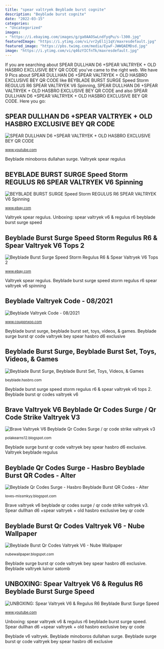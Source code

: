 ```yaml
---
title: "spear valtryek Beyblade burst cognite"
description: "Beyblade burst cognite"
date: "2022-03-15"
categories:
- "Uncategorized"
images:
- "https://i.ebayimg.com/images/g/ga0AAOSwLndfyqPu/s-l300.jpg"
featuredImage: "https://i.ytimg.com/vi/vr2yEl1j1qY/maxresdefault.jpg"
featured_image: "https://pbs.twimg.com/media/EywF-JWWQAEMDsd.jpg"
image: "https://i.ytimg.com/vi/q46zYICfnTk/maxresdefault.jpg"
---
```


If you are searching about SPEAR DULLHAN D6 +SPEAR VALTRYEK + OLD HASBRO EXCLUSIVE BEY QR CODE you've came to the right web. We have 9 Pics about SPEAR DULLHAN D6 +SPEAR VALTRYEK + OLD HASBRO EXCLUSIVE BEY QR CODE like BEYBLADE BURST SURGE Speed Storm REGULUS R6 SPEAR VALTRYEK V6 Spinning, SPEAR DULLHAN D6 +SPEAR VALTRYEK + OLD HASBRO EXCLUSIVE BEY QR CODE and also SPEAR DULLHAN D6 +SPEAR VALTRYEK + OLD HASBRO EXCLUSIVE BEY QR CODE. Here you go:

## SPEAR DULLHAN D6 +SPEAR VALTRYEK + OLD HASBRO EXCLUSIVE BEY QR CODE

![SPEAR DULLHAN D6 +SPEAR VALTRYEK + OLD HASBRO EXCLUSIVE BEY QR CODE](https://i.ytimg.com/vi/vr2yEl1j1qY/maxresdefault.jpg "Beyblade valtryek code")

<small>www.youtube.com</small>

Beyblade minoboros dullahan surge. Valtryek spear regulus

## BEYBLADE BURST SURGE Speed Storm REGULUS R6 SPEAR VALTRYEK V6 Spinning

![BEYBLADE BURST SURGE Speed Storm REGULUS R6 SPEAR VALTRYEK V6 Spinning](https://i.ebayimg.com/images/g/ga0AAOSwLndfyqPu/s-l300.jpg "Beyblade r6 regulus")

<small>www.ebay.com</small>

Valtryek spear regulus. Unboxing: spear valtryek v6 &amp; regulus r6 beyblade burst surge speed

## Beyblade Burst Surge Speed Storm Regulus R6 &amp; Spear Valtryek V6 Tops 2

![Beyblade Burst Surge Speed Storm Regulus R6 &amp; Spear Valtryek V6 Tops 2](https://i.ebayimg.com/images/g/M3AAAOSwXoRgCFM-/s-l640.jpg "Beyblade burst surge, beyblade burst set, toys, videos, &amp; games")

<small>www.ebay.com</small>

Valtryek spear regulus. Beyblade burst surge speed storm regulus r6 spear valtryek v6 spinning

## Beyblade Valtryek Code - 08/2021

![Beyblade Valtryek Code - 08/2021](https://i3.ytimg.com/vi/t-gwOxxaUfg/hqdefault.jpg "Beyblade valtryek burst sparking valkyrie px")

<small>www.couponxoo.com</small>

Beyblade burst surge, beyblade burst set, toys, videos, &amp; games. Beyblade surge burst qr code valtryek bey spear hasbro d6 exclusive

## Beyblade Burst Surge, Beyblade Burst Set, Toys, Videos, &amp; Games

![Beyblade Burst Surge, Beyblade Burst Set, Toys, Videos, &amp; Games](https://static-asset-delivery.hasbroapps.com/32abe61a47556a8d573f18077f57886bd9cd475e/00584a2f0e91814aeb91e0a1c573d8bf.jpeg "Beyblade burst surge speed storm regulus r6 spear valtryek v6 spinning")

<small>beyblade.hasbro.com</small>

Beyblade burst surge speed storm regulus r6 &amp; spear valtryek v6 tops 2. Beyblade burst qr codes valtryek v6

## Brave Valtryek V6 Beyblade Qr Codes Surge / Qr Code Strike Valtryek V3

![Brave Valtryek V6 Beyblade Qr Codes Surge / qr code strike valtryek v3](https://i0.wp.com/i.ytimg.com/vi/KSrKGy-Q8R0/maxresdefault.jpg "Valtryek spear regulus")

<small>polakearns12.blogspot.com</small>

Beyblade surge burst qr code valtryek bey spear hasbro d6 exclusive. Valtryek beyblade regulus

## Beyblade Qr Codes Surge - Hasbro Beyblade Burst QR Codes - Alter

![Beyblade Qr Codes Surge - Hasbro Beyblade Burst QR Codes - Alter](https://i.ytimg.com/vi/GXvV5reI0m0/maxresdefault.jpg "Brave valtryek v6 beyblade qr codes surge / qr code strike valtryek v3")

<small>loves-missmkyy.blogspot.com</small>

Brave valtryek v6 beyblade qr codes surge / qr code strike valtryek v3. Spear dullhan d6 +spear valtryek + old hasbro exclusive bey qr code

## Beyblade Burst Qr Codes Valtryek V6 - Nube Wallpaper

![Beyblade Burst Qr Codes Valtryek V6 - Nube Wallpaper](https://pbs.twimg.com/media/EywF-JWWQAEMDsd.jpg "Valtryek beyblade regulus")

<small>nubewallpaper.blogspot.com</small>

Beyblade surge burst qr code valtryek bey spear hasbro d6 exclusive. Beyblade valtryek luinor satomb

## UNBOXING: Spear Valtryek V6 &amp; Regulus R6 Beyblade Burst Surge Speed

![UNBOXING: Spear Valtryek V6 &amp; Regulus R6 Beyblade Burst Surge Speed](https://i.ytimg.com/vi/q46zYICfnTk/maxresdefault.jpg "Beyblade r6 regulus")

<small>www.youtube.com</small>

Unboxing: spear valtryek v6 &amp; regulus r6 beyblade burst surge speed. Spear dullhan d6 +spear valtryek + old hasbro exclusive bey qr code

Beyblade v6 valtryek. Beyblade minoboros dullahan surge. Beyblade surge burst qr code valtryek bey spear hasbro d6 exclusive
